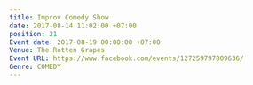 ```yaml
---
title: Improv Comedy Show
date: 2017-08-14 11:02:00 +07:00
position: 21
Event date: 2017-08-19 00:00:00 +07:00
Venue: The Rotten Grapes
Event URL: https://www.facebook.com/events/127259797809636/
Genre: COMEDY
---
```


